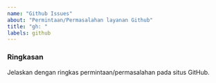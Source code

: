 ```yaml
---
name: "Github Issues"
about: "Permintaan/Permasalahan layanan Github"
title: "gh: "
labels: github
---
```


### Ringkasan

Jelaskan dengan ringkas permintaan/permasalahan pada situs GitHub. 

